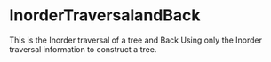 # InorderTraversalandBack
This is the Inorder traversal of a tree and Back Using only the Inorder traversal information to construct a tree.
